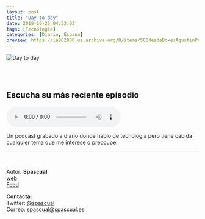 ```yaml
---
layout: post
title: "Day to day"
date: 2018-10-25 04:33:03
tags: [Tecnología]
categories: [Diario, Espana]
preview: https://ia902800.us.archive.org/8/items/500desdeBoxesAgustinPalmeiro/300Daytoday.jpeg
---
```


![Day to day](https://ia902800.us.archive.org/8/items/500desdeBoxesAgustinPalmeiro/400Daytoday-2.jpeg)

<br/>
<br/>

## Escucha su más reciente episodio

<!--reproductor-feed=https://feedpress.me/daytoday-->
<!--reproductor-start-->
<audio id="audio" preload="auto" controls="" src="https://tracking.feedpress.it/link/13163/10914756/DTD_Programa_1018.mp3"></audio>
<!--reproductor-end-->

Un podcast grabado a diario donde hablo de tecnología pero tiene cabida cualquier tema que me interese o preocupe.

_ _ _

<br>

Autor: **Spascual**  
[web](https://spascual.es)  
[Feed](https://feedpress.me/daytoday)  



**Contacta:**  
Twitter: [@spascual](https://twitter.com/spascual)  
Correo: [spascual@spascual.es](mailto:spascual@spascual.es)  

